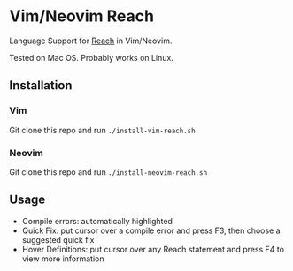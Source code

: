 # Vim/Neovim Reach

Language Support for [Reach](https://reach.sh/) in Vim/Neovim.  

Tested on Mac OS. Probably works on Linux.

## Installation

### Vim

Git clone this repo and run `./install-vim-reach.sh`

### Neovim

Git clone this repo and run `./install-neovim-reach.sh`

## Usage

- Compile errors: automatically highlighted
- Quick Fix: put cursor over a compile error and press F3, then choose a suggested quick fix
- Hover Definitions: put cursor over any Reach statement and press F4 to view more information
